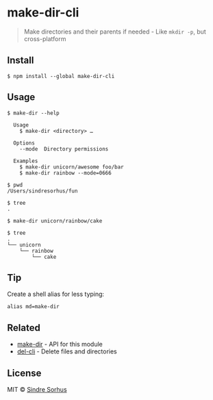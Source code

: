 # make-dir-cli

> Make directories and their parents if needed - Like `mkdir -p`, but cross-platform


## Install

```
$ npm install --global make-dir-cli
```


## Usage

```
$ make-dir --help

  Usage
    $ make-dir <directory> …

  Options
    --mode  Directory permissions

  Examples
    $ make-dir unicorn/awesome foo/bar
    $ make-dir rainbow --mode=0666
```

```
$ pwd
/Users/sindresorhus/fun

$ tree
.

$ make-dir unicorn/rainbow/cake

$ tree
.
└── unicorn
    └── rainbow
        └── cake
```


## Tip

Create a shell alias for less typing:

```
alias md=make-dir
```


## Related

- [make-dir](https://github.com/sindresorhus/make-dir) - API for this module
- [del-cli](https://github.com/sindresorhus/del-cli) - Delete files and directories


## License

MIT © [Sindre Sorhus](https://sindresorhus.com)
